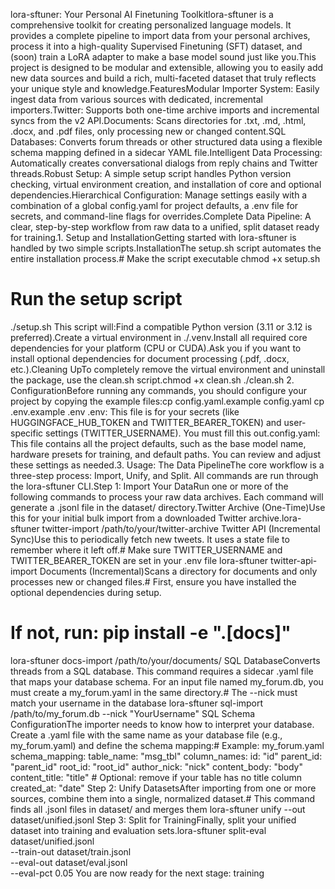 lora-sftuner: Your Personal AI Finetuning Toolkitlora-sftuner is a comprehensive toolkit for creating personalized language models. It provides a complete pipeline to import data from your personal archives, process it into a high-quality Supervised Finetuning (SFT) dataset, and (soon) train a LoRA adapter to make a base model sound just like you.This project is designed to be modular and extensible, allowing you to easily add new data sources and build a rich, multi-faceted dataset that truly reflects your unique style and knowledge.FeaturesModular Importer System: Easily ingest data from various sources with dedicated, incremental importers.Twitter: Supports both one-time archive imports and incremental syncs from the v2 API.Documents: Scans directories for .txt, .md, .html, .docx, and .pdf files, only processing new or changed content.SQL Databases: Converts forum threads or other structured data using a flexible schema mapping defined in a sidecar YAML file.Intelligent Data Processing: Automatically creates conversational dialogs from reply chains and Twitter threads.Robust Setup: A simple setup script handles Python version checking, virtual environment creation, and installation of core and optional dependencies.Hierarchical Configuration: Manage settings easily with a combination of a global config.yaml for project defaults, a .env file for secrets, and command-line flags for overrides.Complete Data Pipeline: A clear, step-by-step workflow from raw data to a unified, split dataset ready for training.1. Setup and InstallationGetting started with lora-sftuner is handled by two simple scripts.InstallationThe setup.sh script automates the entire installation process.# Make the script executable
chmod +x setup.sh

# Run the setup script
./setup.sh
This script will:Find a compatible Python version (3.11 or 3.12 is preferred).Create a virtual environment in ./.venv.Install all required core dependencies for your platform (CPU or CUDA).Ask you if you want to install optional dependencies for document processing (.pdf, .docx, etc.).Cleaning UpTo completely remove the virtual environment and uninstall the package, use the clean.sh script.chmod +x clean.sh
./clean.sh
2. ConfigurationBefore running any commands, you should configure your project by copying the example files:cp config.yaml.example config.yaml
cp .env.example .env
.env: This file is for your secrets (like HUGGINGFACE_HUB_TOKEN and TWITTER_BEARER_TOKEN) and user-specific settings (TWITTER_USERNAME). You must fill this out.config.yaml: This file contains all the project defaults, such as the base model name, hardware presets for training, and default paths. You can review and adjust these settings as needed.3. Usage: The Data PipelineThe core workflow is a three-step process: Import, Unify, and Split. All commands are run through the lora-sftuner CLI.Step 1: Import Your DataRun one or more of the following commands to process your raw data archives. Each command will generate a .jsonl file in the dataset/ directory.Twitter Archive (One-Time)Use this for your initial bulk import from a downloaded Twitter archive.lora-sftuner twitter-import /path/to/your/twitter-archive
Twitter API (Incremental Sync)Use this to periodically fetch new tweets. It uses a state file to remember where it left off.# Make sure TWITTER_USERNAME and TWITTER_BEARER_TOKEN are set in your .env file
lora-sftuner twitter-api-import
Documents (Incremental)Scans a directory for documents and only processes new or changed files.# First, ensure you have installed the optional dependencies during setup.
# If not, run: pip install -e ".[docs]"

lora-sftuner docs-import /path/to/your/documents/
SQL DatabaseConverts threads from a SQL database. This command requires a sidecar .yaml file that maps your database schema. For an input file named my_forum.db, you must create a my_forum.yaml in the same directory.# The --nick must match your username in the database
lora-sftuner sql-import /path/to/my_forum.db --nick "YourUsername"
SQL Schema ConfigurationThe importer needs to know how to interpret your database. Create a .yaml file with the same name as your database file (e.g., my_forum.yaml) and define the schema mapping:# Example: my_forum.yaml
schema_mapping:
  table_name: "msg_tbl"
  column_names:
    id: "id"
    parent_id: "parent_id"
    root_id: "root_id"
    author_nick: "nick"
    content_body: "body"
    content_title: "title" # Optional: remove if your table has no title column
    created_at: "date"
Step 2: Unify DatasetsAfter importing from one or more sources, combine them into a single, normalized dataset.# This command finds all .jsonl files in dataset/ and merges them
lora-sftuner unify --out dataset/unified.jsonl
Step 3: Split for TrainingFinally, split your unified dataset into training and evaluation sets.lora-sftuner split-eval dataset/unified.jsonl \
  --train-out dataset/train.jsonl \
  --eval-out dataset/eval.jsonl \
  --eval-pct 0.05
You are now ready for the next stage: training
